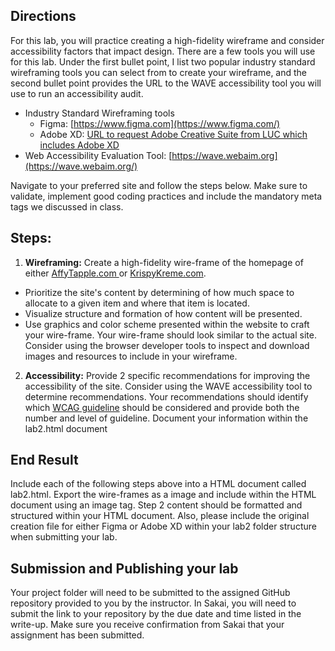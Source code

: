 ## Directions

For this lab, you will practice creating a high-fidelity wireframe and consider accessibility factors that impact design.  There are a few tools you will use for this lab.  Under the first bullet point, I list two popular industry standard wireframing tools you can select from to create your wireframe, and the second bullet point provides the URL to the WAVE accessibility tool you will use to run an accessibility audit.
 - Industry Standard Wireframing tools
    - Figma: [https://www.figma.com](https://www.figma.com/)    
    - Adobe XD: [URL to request Adobe Creative Suite from LUC which includes Adobe XD](https://www.luc.edu/its/services/loyolasoftware/softwareinstallationrequests/)
 - Web Accessibility Evaluation Tool: [https://wave.webaim.org](https://wave.webaim.org/)

Navigate to your preferred site and follow the steps below.  Make sure to validate, implement good coding practices and include the mandatory meta tags we discussed in class.

## Steps:

1. **Wireframing:** Create a high-fidelity wire-frame of the homepage of either [AffyTapple.com ](https://www.affytapple.com/)or [KrispyKreme.com](https://www.krispykreme.com/).  
 - Prioritize the site's content by determining of how much space to allocate to a given item and where that item is located.
 - Visualize structure and formation of how content will be presented.
 - Use graphics and color scheme presented within the website to craft your wire-frame.  Your wire-frame should look similar to the actual site.  Consider using the browser developer tools to inspect and download images and resources to include in your wireframe.

2.  **Accessibility:** Provide 2 specific recommendations for improving the accessibility of the site.  Consider using the WAVE accessibility tool to determine recommendations.  Your recommendations should identify which [WCAG guideline](https://www.w3.org/WAI/WCAG21/quickref/) should be considered and provide both the number and level of guideline.   Document your information within the lab2.html document


## End Result

Include each of the following steps above into a HTML document called lab2.html.  Export the wire-frames as a image and include within the HTML document using an image tag.  Step 2 content should be formatted and structured within your HTML document.  Also, please include the original creation file for either Figma or Adobe XD within your lab2 folder structure when submitting your lab.

## Submission and Publishing your lab

Your project folder will need to be submitted to the assigned GitHub repository provided to you by the instructor. In Sakai, you will need to submit the link to your repository by the due date and time listed in the write-up. Make sure you receive confirmation from Sakai that your assignment has been submitted.
